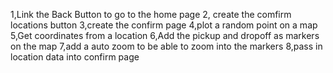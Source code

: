 1,Link the Back Button to go to the home page 
2, create the comfirm locations button
3,create the confirm page 
4,plot a random point on a map
5,Get coordinates from a location
6,Add the pickup and dropoff  as markers on the map
7,add a auto zoom to be able to zoom into the markers
8,pass in location data into confirm page
